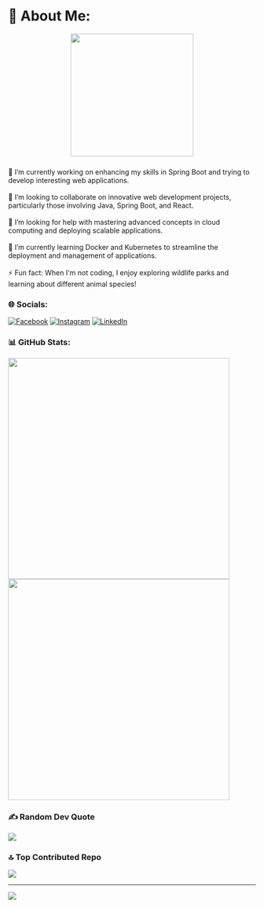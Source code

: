 # 💫 About Me:

<div align="center">
  <img height="250" src="https://camo.githubusercontent.com/47ec94a2375aa870a266c61f8b98f9c641a097e08ee5abde491b3c9efd73e4a7/68747470733a2f2f6d656469612e67697068792e636f6d2f6d656469612f76312e59326c6b505463354d4749334e6a45784e545a77645852716432463462336b32596a686e6557787959336779636d74354e6e4e6961585135596a6c6c63444135616e463559795a6c634431324d56396e61575a7a58334e6c59584a6a61435a6a6444316e2f5262444b61637a71576f76497567794a6d572f67697068792e676966" />
  
</div>




###
🔭 I’m currently working on enhancing my skills in Spring Boot and trying to develop interesting web applications.<br><br>👯 I’m looking to collaborate on innovative web development projects, particularly those involving Java, Spring Boot, and React.<br><br>🤝 I’m looking for help with mastering advanced concepts in cloud computing and deploying scalable applications.<br><br>🌱 I’m currently learning Docker and Kubernetes to streamline the deployment and management of applications.<br><br>⚡ Fun fact: When I'm not coding, I enjoy exploring wildlife parks and learning about different animal species!


### 🌐 Socials:
[![Facebook](https://img.shields.io/badge/Facebook-%231877F2.svg?logo=Facebook&logoColor=white)](https://facebook.com/https://www.facebook.com/profile.php?id=100025186912358) [![Instagram](https://img.shields.io/badge/Instagram-%23E4405F.svg?logo=Instagram&logoColor=white)](https://instagram.com/http://www.instagram.com/khine_kothant_4?igsh=MTh0NjBIMGI20Hpw) [![LinkedIn](https://img.shields.io/badge/LinkedIn-%230077B5.svg?logo=linkedin&logoColor=white)](https://linkedin.com/in/https://www.linkedin.com/in/khine-ko-thant-020b9b2b0) 

<!-- ### 💻 Tech Stack:
![PHP](https://img.shields.io/badge/php-%23777BB4.svg?style=for-the-badge&logo=php&logoColor=white) ![Python](https://img.shields.io/badge/python-3670A0?style=for-the-badge&logo=python&logoColor=ffdd54) ![Spring](https://img.shields.io/badge/spring-%236DB33F.svg?style=for-the-badge&logo=spring&logoColor=white) ![TailwindCSS](https://img.shields.io/badge/tailwindcss-%2338B2AC.svg?style=for-the-badge&logo=tailwind-css&logoColor=white) ![Apache](https://img.shields.io/badge/apache-%23D42029.svg?style=for-the-badge&logo=apache&logoColor=white) ![Apache Maven](https://img.shields.io/badge/Apache%20Maven-C71A36?style=for-the-badge&logo=Apache%20Maven&logoColor=white) ![Apache Tomcat](https://img.shields.io/badge/apache%20tomcat-%23F8DC75.svg?style=for-the-badge&logo=apache-tomcat&logoColor=black) ![MySQL](https://img.shields.io/badge/mysql-4479A1.svg?style=for-the-badge&logo=mysql&logoColor=white) ![MongoDB](https://img.shields.io/badge/MongoDB-%234ea94b.svg?style=for-the-badge&logo=mongodb&logoColor=white) ![MariaDB](https://img.shields.io/badge/MariaDB-003545?style=for-the-badge&logo=mariadb&logoColor=white) ![Canva](https://img.shields.io/badge/Canva-%2300C4CC.svg?style=for-the-badge&logo=Canva&logoColor=white) ![Figma](https://img.shields.io/badge/figma-%23F24E1E.svg?style=for-the-badge&logo=figma&logoColor=white) ![Gimp](https://img.shields.io/badge/Gimp-657D8B?style=for-the-badge&logo=gimp&logoColor=FFFFFF) ![Git](https://img.shields.io/badge/git-%23F05033.svg?style=for-the-badge&logo=git&logoColor=white) ![GitHub](https://img.shields.io/badge/github-%23121011.svg?style=for-the-badge&logo=github&logoColor=white) -->
### 📊 GitHub Stats:
<div align="left">
  <!--<img src="https://github-readme-stats.vercel.app/api?username=khinekothant-github&theme=aura&hide_border=false&include_all_commits=true&count_private=true&font_size=18" width="450" />
  <br/> -->
  <img src="https://github-readme-streak-stats.herokuapp.com/?user=khinekothant-github&theme=aura&hide_border=false&font_size=18" width="450" />
  <br />
  <img src="https://github-readme-stats.vercel.app/api/top-langs/?username=khinekothant-github&theme=aura&hide_border=false&include_all_commits=true&count_private=true&layout=compact&font_size=10" width="450" />
</div>
<!--- ## 🏆 GitHub Trophies
 ![](https://github-profile-trophy.vercel.app/?username=khinekothant-github&theme=radical&no-frame=false&no-bg=true&margin-w=4) --->

### ✍️ Random Dev Quote
![](https://quotes-github-readme.vercel.app/api?type=horizontal&theme=radical)

### 🔝 Top Contributed Repo
![](https://github-contributor-stats.vercel.app/api?username=khinekothant-github&limit=5&theme=dark&combine_all_yearly_contributions=true)



---
[![](https://visitcount.itsvg.in/api?id=khinekothant-github&icon=0&color=0)](https://visitcount.itsvg.in)

<!-- Proudly created with GPRM ( https://gprm.itsvg.in ) -->
